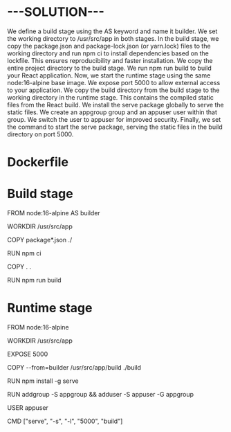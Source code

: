 
# ---SOLUTION---
We define a build stage using the AS keyword and name it builder.
We set the working directory to /usr/src/app in both stages.
In the build stage, we copy the package.json and package-lock.json (or yarn.lock) files to the working directory and run npm ci to install dependencies based on the lockfile. This ensures reproducibility and faster installation.
We copy the entire project directory to the build stage.
We run npm run build to build your React application.
Now, we start the runtime stage using the same node:16-alpine base image.
We expose port 5000 to allow external access to your application.
We copy the build directory from the build stage to the working directory in the runtime stage. This contains the compiled static files from the React build.
We install the serve package globally to serve the static files.
We create an appgroup group and an appuser user within that group.
We switch the user to appuser for improved security.
Finally, we set the command to start the serve package, serving the static files in the build directory on port 5000.


# Dockerfile


# Build stage
FROM node:16-alpine AS builder

WORKDIR /usr/src/app

COPY package*.json ./

RUN npm ci

COPY . .

RUN npm run build

# Runtime stage
FROM node:16-alpine

WORKDIR /usr/src/app

EXPOSE 5000

COPY --from=builder /usr/src/app/build ./build

RUN npm install -g serve

RUN addgroup -S appgroup && adduser -S appuser -G appgroup

USER appuser

CMD ["serve", "-s", "-l", "5000", "build"]
